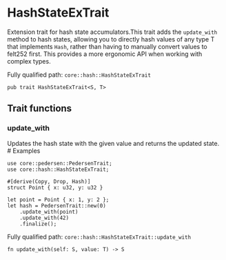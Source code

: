 # HashStateExTrait

Extension trait for hash state accumulators.This trait adds the `update_with` method to hash states, allowing you to directly hash values of any type T that implements `Hash`, rather than having to manually convert values to felt252 first. This provides a more ergonomic API when working with complex types.

Fully qualified path: `core::hash::HashStateExTrait`

<pre><code class="language-rust">pub trait HashStateExTrait&lt;S, T&gt;</code></pre>

## Trait functions

### update_with

Updates the hash state with the given value and returns the updated state.  # Examples
```cairo
use core::pedersen::PedersenTrait;
use core::hash::HashStateExTrait;

#[derive(Copy, Drop, Hash)]
struct Point { x: u32, y: u32 }

let point = Point { x: 1, y: 2 };
let hash = PedersenTrait::new(0)
    .update_with(point)
    .update_with(42)
    .finalize();
```

Fully qualified path: `core::hash::HashStateExTrait::update_with`

<pre><code class="language-rust">fn update_with(self: S, value: T) -&gt; S</code></pre>


